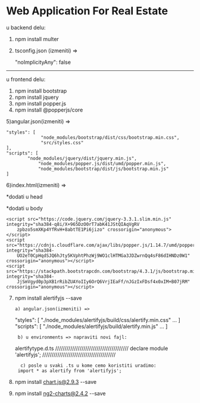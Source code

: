 # Web Application For Real Estate

u backend delu:

1) npm install multer
2) tsconfig.json (izmeniti) => 

	"noImplicityAny": false

___________________________________
u frontend delu:

1) npm install bootstrap
2) npm install jquery
3) npm install popper.js
4) npm install @popperjs/core

5)angular.json(izmeniti) => 

	"styles": [
        		 "node_modules/bootstrap/dist/css/bootstrap.min.css",
        		 "src/styles.css"
	],
	"scripts": [
     		"node_modules/jquery/dist/jquery.min.js", 
         		"node_modules/popper.js/dist/umd/popper.min.js", 
        		"node_modules/bootstrap/dist/js/bootstrap.min.js"
	]
6)index.html(izmeniti) =>

   *dodati u head
         	 <link rel="stylesheet" href="https://stackpath.bootstrapcdn.com/bootstrap/4.3.1/css/bootstrap.min.css" integrity=
          	"sha384-ggOyR0iXCbMQv3Xipma34MD+dH/1fQ784/j6cY/iJTQUOhcWr7x9JvoRxT2MZw1T" crossorigin="anonymous">

   *dodati u body

	<script src="https://code.jquery.com/jquery-3.3.1.slim.min.js" integrity="sha384-q8i/X+965DzO0rT7abK41JStQIAqVgRV
 		zpbzo5smXKp4YfRvH+8abtTE1Pi6jizo" crossorigin="anonymous"></script>
  	<script src="https://cdnjs.cloudflare.com/ajax/libs/popper.js/1.14.7/umd/popper.min.js" integrity="sha384-
		UO2eT0CpHqdSJQ6hJty5KVphtPhzWj9WO1clHTMGa3JDZwrnQq4sF86dIHNDz0W1" crossorigin="anonymous"></script>
  	<script src="https://stackpath.bootstrapcdn.com/bootstrap/4.3.1/js/bootstrap.min.js" integrity="sha384-
		JjSmVgyd0p3pXB1rRibZUAYoIIy6OrQ6VrjIEaFf/nJGzIxFDsf4x0xIM+B07jRM" crossorigin="anonymous"></script>

7) npm install alertifyjs --save

       a) angular.json(izmeniti) =>
 	"styles": [
	        "./node_modules/alertifyjs/build/css/alertify.min.css"
		...
	]
	"scripts": [
	       "./node_modules/alertifyjs/build/alertify.min.js"
		...
	]

        b) u environments => napraviti novi fajl:
	alertifytype.d.ts
                ///////////////////////////////////////
		declare module 'alertifyjs';
	///////////////////////////////////////

         c) posle u svaki .ts u kome cemo koristiti uradimo:
		import * as alertify from 'alertifyjs';


8) npm install chart.js@2.9.3 --save	
9) npm install ng2-charts@2.4.2 --save

 
